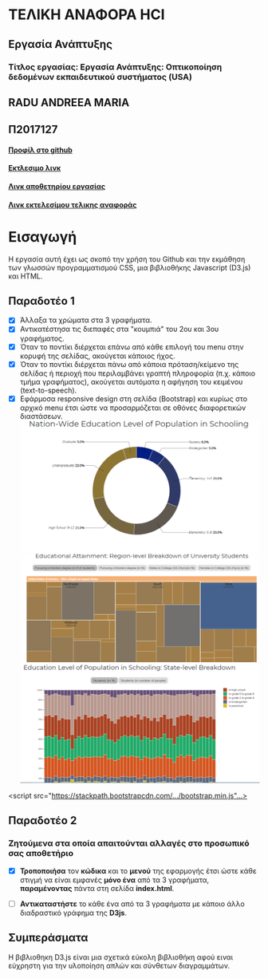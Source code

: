 # ΤΕΛΙΚΗ ΑΝΑΦΟΡΑ  HCI

## Εργασία Ανάπτυξης 
### Τίτλος εργασίας: Εργασία Ανάπτυξης: Οπτικοποίηση δεδομένων εκπαιδευτικού συστήματος (USA)
## RADU ANDREEA MARIA
## Π2017127
#### [Προφίλ στο github](https://github.com/P17rant 'Προφίλ στο github')

#### [Εκτλεσιμο λινκ](https://P17rant.github.io/D3js-US-educational-attainment/ 'Εκτλεσιμο λινκ')

#### [Λινκ αποθετηρίου εργασίας](https://github.com/P17rant/D3js-US-educational-attainment 'Λινκ αποθετηρίου εργασίας')

#### [Λινκ εκτελεσίμου τελικης αναφοράς](https://P17rant.github.io/hci-Final-Report/ 'Λινκ αποθετηριου τελικης αναφοράς')



# Εισαγωγή
Η εργασία αυτή έχει ως σκοπό την χρήση του Github και την εκμάθηση των γλωσσών προγραμματισμού CSS, μια βιβλιοθήκης Javascript (D3.js) και HTML. 
## Παραδοτέο 1

 - [x] Άλλαξα τα χρώματα στα 3 γραφήματα.
 - [x] Αντικατέστησα τις διεπαφές στα "κουμπιά" του 2ου και 3ου γραφήματος.
 - [x] Όταν το ποντίκι διέρχεται επάνω από κάθε επιλογή του menu στην κορυφή της σελίδας, ακούγεται κάποιος ήχος.
 - [x] Όταν το ποντίκι διέρχεται πάνω από κάποια πρόταση/κείμενο της σελίδας ή περιοχή που περιλαμβάνει γραπτή πληροφορία (π.χ. κάποιο τμήμα γραφήματος), ακούγεται αυτόματα η αφήγηση του κειμένου (text-to-speech).
 - [x] Εφάρμοσα responsive design στη σελίδα (Bootstrap) και κυρίως στο αρχικό menu έτσι ώστε να προσαρμόζεται σε οθόνες διαφορετικών διαστάσεων.
![Screenshot](1.PNG)
![Screenshot](2.PNG)
![Screenshot](3.PNG)

<scriρt src="https://stackpath.bootstrapcdn.com/.../bootstrap.min.js"...></script>

## Παραδοτέο 2
 ### Ζητούμενα στα οποία απαιτούνται αλλαγές στο προσωπικό σας αποθετήριο
* [x]  **Τροποποιήσα** τον **κώδικα** και το **μενού** της εφαρμογής έτσι ώστε κάθε στιγμή να είναι εμφανές **μόνο ένα** από τα 3 γραφήματα, **παραμένοντας** πάντα στη σελίδα **index.html**.

 * [ ]  **Αντικαταστήστε** το κάθε ένα από τα 3 γραφήματα με κάποιο άλλο διαδραστικό γράφημα της **D3js**.

## Συμπεράσματα

 Η βιβλιοθηκη D3.js είναι μια σχετικά εύκολη βιβλιοθήκη αφού ειναι εύχρηστη για την υλοποίηση απλών και σύνθετων διαγραμμάτων.
